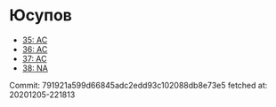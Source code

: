 # Юсупов
- [35: AC](35.md)
- [36: AC](36.md)
- [37: AC](37.md)
- [38: NA](38.md)

Commit: 791921a599d66845adc2edd93c102088db8e73e5
 fetched at: 20201205-221813
